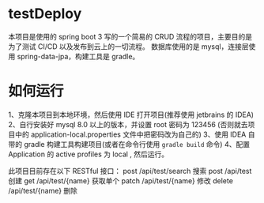 # testDeploy
本项目是使用的 spring boot 3 写的一个简易的 CRUD 流程的项目，主要目的是为了测试 CI/CD 以及发布到云上的一切流程。
数据库使用的是 mysql，连接层使用 spring-data-jpa，构建工具是 gradle。

# 如何运行
1、克隆本项目到本地环境，然后使用 IDE 打开项目(推荐使用 jetbrains 的 IDEA)
2、自行安装好 mysql 8.0 以上的版本，并设置 root 密码为 123456 (否则就去项目中的 application-local.properties 文件中把密码改为自己的)
3、使用 IDEA 自带的 gradle 构建工具构建项目(或者在命令行使用 `gradle build` 命令)
4、配置 Application 的 active profiles 为 local , 然后运行。


此项目目前存在以下 RESTful 接口：
post /api/test/search     搜索
post /api/test            创建
get /api/test/{name}      获取单个
patch /api/test/{name}    修改
delete /api/test/{name}   删除

